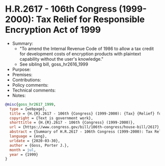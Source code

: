 # H.R.2617 - 106th Congress (1999-2000): Tax Relief for Responsible Encryption Act of 1999

- Summary:
  - "To amend the Internal Revenue Code of 1986 to allow a tax credit for development costs of encryption products with
      plaintext capability without the user's knowledge."
  - See sibling bill, goss_hr2616_1999
- Purpose:
- Premises:
- Contributions:
- Policy comments:
- Technical comments:
- Notes:

```bib
@misc{goss_hr2617_1999,
  type = {webpage},
  title = {H.{R}.2617 - 106th {Congress} (1999-2000): {Tax} {Relief} for {Responsible} {Encryption} {Act} of 1999},
  copyright = {Text is government work},
  shorttitle = {H.{R}.2617 - 106th {Congress} (1999-2000)},
  url = {https://www.congress.gov/bill/106th-congress/house-bill/2617},
  abstract = {Summary of H.R.2617 - 106th Congress (1999-2000): Tax Relief for Responsible Encryption Act of 1999},
  language = {eng},
  urldate = {2020-03-30},
  author = {Goss, Porter J.},
  month = jul,
  year = {1999}
}
```
